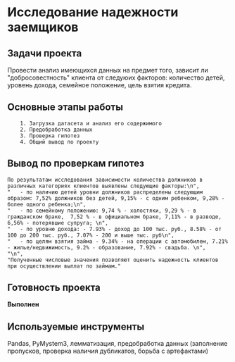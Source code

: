 # Исследование надежности заемщиков

## Задачи проекта
Провести анализ имеющихся данных на предмет того, зависит ли "добросовестность" клиента от следуюих факторов: количество детей, уровень дохода, семейное положение,
цель взятия кредита.

## Основные этапы работы
        1. Загрузка датасета и анализ его содержимого
        2. Предобработка данных
        3. Проверка гипотез
        4. Общий вывод по проекту

## Вывод по проверкам гипотез
    По результатам исследования зависимости количества должников в различных категориях клиентов выявлены следующие факторы:\n",
    "   - по наличию детей уровни должников распределены следующим образом: 7,52% должников без детей, 9,15% - с одним ребенком, 9,28% - более одного ребенка;\n",
    "   - по семейному положению: 9,74 % - холостяки, 9,29 % - в гражданском браке,  7,52 % - в официальном браке, 7,11% - в разводе, 6,56% - потерявшие супруга; \n",
    "   - по уровню дохода: - 7.93% - доход до 100 тыс. руб., 8.58% - от 100 до 200 тыс. руб., 7.07% - 200 и выше тыс. руб\n",
    "   - по целям взятия займа - 9.34% - на операции с автомобилем, 7.21% - жилье/недвижимость, 9.2% - образование, 7.92% - свадьба. \n",
    "\n",
    "Полученные числовые значения позволяют оценить надежность клиентов при осуществлении выплат по займам."

## Готовность проекта 
**Выполнен**

## Используемые инструменты
Pandas, PyMystem3, лемматизация, предобработка данных (заполнение пропусков, проверка наличия дубликатов, борьба с артефактами)
